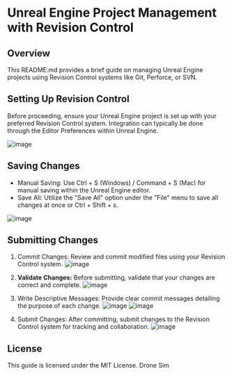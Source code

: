 # Unreal Engine Project Management with Revision Control

## Overview
This README.md provides a brief guide on managing Unreal Engine projects using Revision Control systems like Git, Perforce, or SVN.

## Setting Up Revision Control
Before proceeding, ensure your Unreal Engine project is set up with your preferred Revision Control system. Integration can typically be done through the Editor Preferences within Unreal Engine.

![image](https://github.com/AshotMovyan/Unreal-Engine-Version-Control-Submission-Steps/assets/97906192/57cf1c1d-3c67-46c3-9ef8-2151e7f8b9f5)


## Saving Changes
- Manual Saving: Use Ctrl + S (Windows) / Command + S (Mac) for manual saving within the Unreal Engine editor.
- Save All: Utilize the "Save All" option under the "File" menu to save all changes at once or Ctrl + Shift + s.

![image](https://github.com/AshotMovyan/Unreal-Engine-Version-Control-Submission-Steps/assets/97906192/652dbbdc-4332-43c8-8fbb-6e87a66b2931)


## Submitting Changes
1. Commit Changes: Review and commit modified files using your Revision Control system.
   ![image](https://github.com/AshotMovyan/Unreal-Engine-Version-Control-Submission-Steps/assets/97906192/8df975e0-37c5-4463-aee3-337ad2d5a90a)

3. **Validate Changes:** Before submitting, validate that your changes are correct and complete.
   ![image](https://github.com/AshotMovyan/Unreal-Engine-Version-Control-Submission-Steps/assets/97906192/4e1ef22b-d2d9-46ae-99ec-6a6bd241b2b2)

5. Write Descriptive Messages: Provide clear commit messages detailing the purpose of each change.
   ![image](https://github.com/AshotMovyan/Unreal-Engine-Version-Control-Submission-Steps/assets/97906192/694f7bd7-be7d-44e1-8244-babcb8f69522)
![image](https://github.com/AshotMovyan/Unreal-Engine-Version-Control-Submission-Steps/assets/97906192/16e0ed5e-28a3-4484-85bc-d4c4cbe8fde1)

7. Submit Changes: After committing, submit changes to the Revision Control system for tracking and collaboration.
   ![image](https://github.com/AshotMovyan/Unreal-Engine-Version-Control-Submission-Steps/assets/97906192/b651fdbd-6080-425d-a3a9-e30f2e390694)


## License
This guide is licensed under the MIT License.
Drone Sim

